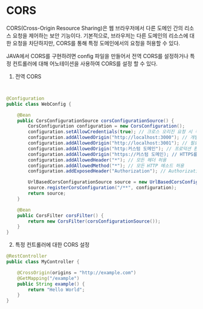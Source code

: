 # CORS


CORS(Cross-Origin Resource Sharing)은 웹 브라우저에서 다른 도메인 간의 리소스 요청을 제어하는 보안 기능이다. 기본적으로, 브라우저는 다른 도메인의 리소스에 대한 요청을 차단하지만, CORS를 통해 특정 도메인에서의 요청을 허용할 수 있다.

JAVA에서 CORS를 구현하려면 config 파일을 만들어서 전역 CORS를 설정하거나 특정 컨트롤러에 대해 어노테이션을 사용하여 CORS를 설정 할 수 있다.

1. 전역 CORS

```Java


@Configuration
public class WebConfig {

    @Bean
    public CorsConfigurationSource corsConfigurationSource() {
        CorsConfiguration configuration = new CorsConfiguration();
        configuration.setAllowCredentials(true); // 크로스 오리진 요청 시 쿠키를 포함시키기 위해 true로 설정
        configuration.addAllowedOrigin("http://localhost:3000"); // 개발 중인 로컬 호스트의 프론트엔드 주소
        configuration.addAllowedOrigin("http://localhost:3001"); // 필요한 경우 다른 로컬 개발 주소도 추가
        configuration.addAllowedOrigin("http:커스텀 도메인"); // 프로덕션 환경 도메인 추가
        configuration.addAllowedOrigin("https://커스텀 도메인); // HTTPS를 사용하는 경우 추가
        configuration.addAllowedHeader("*"); // 모든 헤더 허용
        configuration.addAllowedMethod("*"); // 모든 HTTP 메소드 허용
        configuration.addExposedHeader("Authorization"); // Authorization 헤더 노출

        UrlBasedCorsConfigurationSource source = new UrlBasedCorsConfigurationSource();
        source.registerCorsConfiguration("/**", configuration);
        return source;
    }

    @Bean
    public CorsFilter corsFilter() {
        return new CorsFilter(corsConfigurationSource());
    }
}

```
2. 특정 컨트롤러에 대한 CORS 설정
```Java
@RestController
public class MyController {

    @CrossOrigin(origins = "http://example.com")
    @GetMapping("/example")
    public String example() {
        return "Hello World";
    }
}

```
